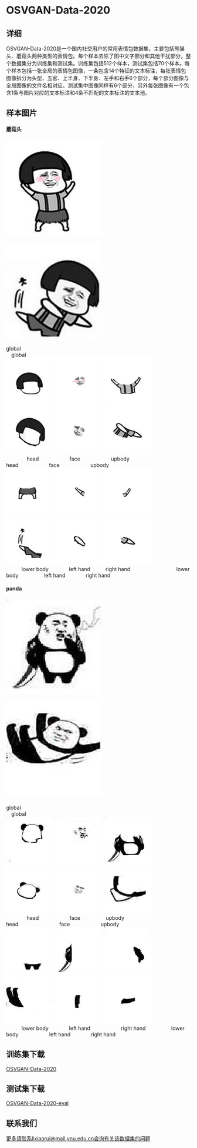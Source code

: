 # OSVGAN-Data-2020
## 详细
OSVGAN-Data-2020是一个国内社交用户的常用表情包数据集，主要包括熊猫头、蘑菇头两种类型的表情包。每个样本去除了图中文字部分和其他干扰部分，整个数据集分为训练集和测试集。训练集包括512个样本，测试集包括70个样本。每个样本包括一张全局的表情包图像，一条包含14个特征的文本标注，每张表情包图像拆分为头型、五官、上半身、下半身、左手和右手6个部分，每个部分图像与全局图像的文件名相对应。测试集中图像同样有6个部分，另外每张图像有一个包含1条与图片对应的文本标注和4条不匹配的文本标注的文本池。
## 样本图片
#### 蘑菇头
![Image text](https://github.com/flyingsheepbin/OSVGAN/blob/main/images/453_global.jpg)&emsp;&emsp;&emsp;&emsp;&emsp;&emsp;&emsp;&emsp;&emsp;&emsp;&emsp;&emsp;&emsp;&emsp;&emsp;&emsp;&emsp;&emsp;![Image text](https://github.com/flyingsheepbin/OSVGAN/blob/main/images/026_global.jpg)   
&emsp;&emsp;&emsp;&emsp;&emsp;&emsp;global&emsp;&emsp;&emsp;&emsp;&emsp;&emsp;&emsp;&emsp;&emsp;&emsp;&emsp;&emsp;&emsp;&emsp;&emsp;&emsp;&emsp;&emsp;&emsp;&emsp;&emsp;&emsp;&emsp;&emsp;&emsp;&emsp;&emsp;&emsp;&emsp;&emsp;&emsp;&emsp;&emsp;&emsp;global  
![Image text](https://github.com/flyingsheepbin/OSVGAN/blob/main/images/453_head.jpg)  ![Image text](https://github.com/flyingsheepbin/OSVGAN/blob/main/images/453_face.jpg)  ![Image text](https://github.com/flyingsheepbin/OSVGAN/blob/main/images/453_upbody.jpg)&emsp;&emsp;&emsp;&emsp;&emsp;&emsp;![Image text](https://github.com/flyingsheepbin/OSVGAN/blob/main/images/026_head.jpg)  ![Image text](https://github.com/flyingsheepbin/OSVGAN/blob/main/images/026_face.jpg)  ![Image text](https://github.com/flyingsheepbin/OSVGAN/blob/main/images/026_upbody.jpg)  
&emsp;&emsp;&emsp;&emsp;head&emsp;&emsp;&emsp;&emsp;&emsp;&emsp;face&emsp;&emsp;&emsp;&emsp;&emsp;&emsp;upbody&emsp;&emsp;&emsp;&emsp;&emsp;&emsp;&emsp;&emsp;&emsp;&emsp;head&emsp;&emsp;&emsp;&emsp;&emsp;&emsp;face&emsp;&emsp;&emsp;&emsp;&emsp;&emsp;upbody  
![Image text](https://github.com/flyingsheepbin/OSVGAN/blob/main/images/453_downbody.jpg)  ![Image text](https://github.com/flyingsheepbin/OSVGAN/blob/main/images/453_lefthand.jpg)  ![Image text](https://github.com/flyingsheepbin/OSVGAN/blob/main/images/453_righthand.jpg)&emsp;&emsp;&emsp;&emsp;&emsp;&emsp;![Image text](https://github.com/flyingsheepbin/OSVGAN/blob/main/images/026_downbody.jpg)  ![Image text](https://github.com/flyingsheepbin/OSVGAN/blob/main/images/026_lefthand.jpg)  ![Image text](https://github.com/flyingsheepbin/OSVGAN/blob/main/images/026_righthand.jpg)  
&emsp;&emsp;&emsp;lower body&emsp;&emsp;&emsp;&emsp;left hand&emsp;&emsp;&emsp;right hand&emsp;&emsp;&emsp;&emsp;&emsp;&emsp;&emsp;&emsp;&emsp;lower body&emsp;&emsp;&emsp;&emsp;&emsp;left hand&emsp;&emsp;&emsp;&emsp;right hand     
#### panda 
![Image text](https://github.com/flyingsheepbin/OSVGAN/blob/main/images/110_global.jpg)&emsp;&emsp;&emsp;&emsp;&emsp;&emsp;&emsp;&emsp;&emsp;&emsp;&emsp;&emsp;&emsp;&emsp;&emsp;&emsp;&emsp;&emsp;![Image text](https://github.com/flyingsheepbin/OSVGAN/blob/main/images/319_global.jpg)  
&emsp;&emsp;&emsp;&emsp;&emsp;&emsp;global&emsp;&emsp;&emsp;&emsp;&emsp;&emsp;&emsp;&emsp;&emsp;&emsp;&emsp;&emsp;&emsp;&emsp;&emsp;&emsp;&emsp;&emsp;&emsp;&emsp;&emsp;&emsp;&emsp;&emsp;&emsp;&emsp;&emsp;&emsp;&emsp;&emsp;&emsp;&emsp;&emsp;&emsp;global  
![Image text](https://github.com/flyingsheepbin/OSVGAN/blob/main/images/110_head.jpg)  ![Image text](https://github.com/flyingsheepbin/OSVGAN/blob/main/images/110_face.jpg)  ![Image text](https://github.com/flyingsheepbin/OSVGAN/blob/main/images/110_upbody.jpg)&emsp;&emsp;&emsp;&emsp;&emsp;&emsp;![Image text](https://github.com/flyingsheepbin/OSVGAN/blob/main/images/319_head.jpg)  ![Image text](https://github.com/flyingsheepbin/OSVGAN/blob/main/images/319_face.jpg)  ![Image text](https://github.com/flyingsheepbin/OSVGAN/blob/main/images/319_upbody.jpg)  
&emsp;&emsp;&emsp;&emsp;head&emsp;&emsp;&emsp;&emsp;&emsp;&emsp;face&emsp;&emsp;&emsp;&emsp;&emsp;upbody&emsp;&emsp;&emsp;&emsp;&emsp;&emsp;&emsp;&emsp;&emsp;head&emsp;&emsp;&emsp;&emsp;&emsp;&emsp;&emsp;&emsp;face&emsp;&emsp;&emsp;&emsp;&emsp;&emsp;upbody  
![Image text](https://github.com/flyingsheepbin/OSVGAN/blob/main/images/110_downbody.jpg)  ![Image text](https://github.com/flyingsheepbin/OSVGAN/blob/main/images/110_lefthand.jpg)  ![Image text](https://github.com/flyingsheepbin/OSVGAN/blob/main/images/110_righthand.jpg)&emsp;&emsp;&emsp;&emsp;&emsp;&emsp;![Image text](https://github.com/flyingsheepbin/OSVGAN/blob/main/images/319_downbody.jpg)  ![Image text](https://github.com/flyingsheepbin/OSVGAN/blob/main/images/319_lefthand.jpg)  ![Image text](https://github.com/flyingsheepbin/OSVGAN/blob/main/images/319_righthand.jpg)  
&emsp;&emsp;&emsp;lower body&emsp;&emsp;&emsp;&emsp;left hand&emsp;&emsp;&emsp;&emsp;&emsp;&emsp;right hand&emsp;&emsp;&emsp;&emsp;&emsp;lower body&emsp;&emsp;&emsp;&emsp;&emsp;&emsp;left hand&emsp;&emsp;&emsp;&emsp;right hand        
## 训练集下载
[OSVGAN-Data-2020](https://github.com/flyingsheepbin/OSVGAN/blob/main/MemeData-2020.rar)
## 测试集下载
[OSVGAN-Data-2020-eval](https://github.com/flyingsheepbin/OSVGAN/blob/main/MemeGAN-2020-eval.rar)
## 联系我们
更多请联系lixiaorui@mail.ynu.edu.cn咨询有关该数据集的问题
